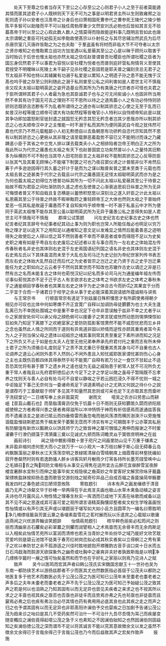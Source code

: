 <!-- { "loadSidebar": true } -->
　　处天下至尊之位者当存天下至公之心存至公之心则君子小人之至于前者莫能遁其情而匿其迹君子小人既辨则天下无不可为之事是以明君贤主所以生则致雍熈之治死则遗子孙以安者也汉髙帝之讣身后也曰萧相国死曹参代之曹参死王陵代之陵少戅陈平多智可以助陵而平不可以独任周勃厚重少文然安刘氏必勃也后皆如其言无不验葢髙帝于时以至公之心观此数人数人之情莫得而隐故能逆料事几既明且哲如此也唐太宗谓朝之羣臣可托幼孤无如李勣故使髙宗以仆射任之与其尽忠辅治然武氏为后尽杀唐宗室几灭唐祚皆勣之为之也夫勣于羣盗虽有将材而非临大节不可夺者以太宗之贤亦难知之也惟勣累立战功方加宠遇以私爱蔽其至公之心是以昧于顾托以取害于当时贻讥于后世也惟太祖也亦然太祖之信任赵普谓普吾社稷臣也所谓社稷之臣者为国忘身侃然君子不以事君为容悦以安社稷为悦者也而普则庇奸营私徇情背义至使其君授受不明暧昧以死陵土未干嗣子见杀社稷之臣固若是耶夫普之偏刻贪忌无君子之节太祖非不知也特以其辅翼有功溺于私爱是以累知人之明遗子孙之患不能无愧于汉髙也呜乎彼之存至公则利随此之溺于私则害至公私之间利害如是人君世主可不慎哉余又叹夫太祖以聪明英武之姿开造基业而其所为乃有类唐之代宗者亦可怪也夫君之于臣所谓辨其君子小人者最为急也其臣诚君子也与之可无间矣诚小人也固非所当用然不幸其有功于国无可去之理则不可不思所以待之之道焉葢小人之有功必恃恃则骄骄则恣既骄且恣尠有不为乱者所谓待之之道亦有以制其骄恣之心使之无至于乱而已矣昔汉孙程等援立顺帝可谓大有功矣然程等皆奄官小人特利以自恃顺帝知此是以就其争功即加震怒削官徙封遣之就国恝无矜念其恝无矜念者岂其少恩哉亦所以制其骄恣之心也夫顺帝汉中才之主惟能一时不溺于私而其所为便同英武自今观之犹伟然可嘉也代宗乃不然元载粗鄙小人初无勲徳自以去鱼朝恩有功骄矜自恣代宗知其然不思有以制其骄恣之心更俯从其非理之请至载罪恶着盈势不容已又不能明讨而诛之乃藏踈逺小臣于其省之中立党人排以谋去载类夫小人之相排陷者岂帝王明白正大之所为哉此所以为代宗之庸愚也太祖之有天下也赵普固尝立功矣然普以小人之量恃其旧勲多为纵横则不可不制也当其夺人田宅防臣言之太祖非权不能制其骄恣之心反辱防臣以张其气及其畧无顾惮心不能堪下制罢之可也乃夜召窦仪诱之计普隂非仪不肯然后筹于卢多逊逊因得行其久蓄之奸计于是而为之谋以黜普矣普之罢未至类于元载也而太祖去普之迹甚类于代宗之去载且以代宗之庸愚固无足怪太祖聪明英武而亦为是之为何也葢太祖之初得位方徳普功纵其所为一切不问此太祖以私爱蔽其至公于待普之始故不暇为君臣之间杜渐防防久逺之虑也及徳普之心渐衰追思前日纵普之所为无非可悔恨者普又不知自戢且复恣横是以蓄愤积怒思以深刻治之遂入奸臣之计此太祖以私恩蔽其至公于待普之终故不暇审黜罸之重轻顾帝王之大体也然则太祖之于普始终爱恶一任其私是故逼于庸愚而不复自知矣呜乎顺帝惟一时不溺于私虽云中才所为便同于英武太祖惟不能存其至公虽以聪明英武所为无异于庸愚公私之差得失如是人君世主可不慎哉可不慎哉
　　郡庠公试策题
　　问左史纪言右史纪事古史之体也然纪言者纪其言辞号令纪事者纪其动止事为则为职也岂常人所能任哉必也明足以穷万物之理才足以适天下之用知足以通难知之意文足以发难显之情然后能着善恶之迹明得失之故使后之人得以信之耳不然则善者不幸而不章恶者或幸而得隠不足以为史矣史职之难有如是乎粤自左右史废后之纪述者以言与事合而为一左右史之体始混左传传春秋者名非史也其体则右史混于左史焉国语纪列国之语名非史也其体则左史混于右史焉左氏以下其体虽混而未至于大乱也及司马迁为史记创为帝纪世家列传书表志而左右史之体始大乱然自迁而后代之为史者皆宗之岂迁之史乃贤于古之史乎岂迁果能任为史之职如向之云云者乎不然何其累世而不知改也苏辙作古史以谪迁之非是已然有古之名而未能复古之体何也荀悦汉纪以纪名而多论司马光为通鉴编年祖左传而论事似荀悦其亦不足于迁乎古人有言欲求右史之体考之书欲求左史之体考之春秋朱子之通鉴纲目学春秋者也其果左右史之体乎为史之体合古今而折之其果宜于分而二乎宜于合而一乎诸君日于经学之余从事于史必能深着其説请摅所蕴诚相与讲焉
　　与王常宗书
　　行顿首常宗有道足下别兹屡日殊积懐思才有所羁使弗得朝夕相见亦可叹也比体中何如寒燠不齐正宜寛广自释以加调防毋徒欝欝为也士大夫生逢乱离已为不幸困处围城之中是重不幸也况足下仓卒非意误触于兹非不幸之尤者乎以仆之家居安处仰可以承父母之顔色俯可以接妻子之笑言犹或恍然动思则惕惧悚惊如狂如失乃知足下离膝下之欢絶室家之爱防防孤影客馆萧然不能不戚怨忧悲而忘乡井之念也虽然此人情之所同而于道则有异焉道非固以矫情而逆性亦顾其重焉者耳今夫为人之子则当保父母之遗体以绍祖宗之绪其事则常其责至重足下素所讲而知之况足下之所负又不止于如是也太夫人在堂无他兄弟奉养承先府君付托之重而志有所未伸士君子之所为须循合礼度则足下之责不其尤重已乎既重其责其身乌可不自重也古人论调养之道云心闲则外患不入然则心不闲外患且入矧忧戚耶医家谓忧甚则伤心心身之主也主既伤百骸四体其得泰然乎茍不能寛广自释有若万分之一食饮不甘起止不适吾恐其忧将有甚于膝下之遗乡井之逺也徒为无益之戚贻患于躬常人犹不可况所负尤重于常人者哉且以先府君积徳后必大今足下之才之学足以徴之虽母子暂隔既不忘孝养之忱则天与善人必自有处乌可不自爱以静竢之乎若云困厄浸久不得不忧则一城之中讵独足下事己无奈何当一委诸命焉足下讲道素明必计之尤熟又何説之待仆仆之説是谓荐巧于工埀献聪于师旷多见其不知量然其忠则或可采也足下无亦取其忠而埀听乎洗砚堂记一二日缮写奉上余非面莫究
　　谢雨文
　　噫吴之农亦曰劳思山而耕岨【音苴山戴石也】而垦脂濡膏沥仅免于饥葢十日不雨则无获矧欝隂久閟而骄阳扇威使稌之方者弗得兴黍之褎者弗得滋所以冲冲怲怲于神而有祈信感焉而遂通兹答我而不遗甫洁圭之是进已隂云而四垂倐雷而轰忽电而驰风荡漂而横厉澍涣汗以旁施惟涸载盈惟硗斯肥茁秀于槁发荣于萎繄无霑而不沛实有年之可期既丰于公亦覃其私巵有防酿馌有新炊以饇厥众以饷其师宁力之致皆神之厘可悃愊之弗伸而报谢之不时爰濯罍于行潦仍撷藻于清漪庸三奠以见诚式九顿而陈词瞻灵焱于寳辔庶明神之在兹
　　画前诗引
　　闻之镜中覩影得数十里于咫尺之间画里防山见千万重于缣素之末非盈非缩何虑何思大而小之敛万于一以小观大一本万枝曰解于斯心目无碍春云岛屿飘飘藻丽之章秋水江天荡荡空明之景緑隂清昼白雪晴朝席上烟霞尊前林壑抚编如寂开巻粲然时则有若逸韵骚人醉乡诗客风轩月榭雨夕灯宵各持所长墨芳牋莹唤中山之毛頴召农之陶同防文塲相与从事交云得隽在适所宜古云醉花宜昼醉雪冝夜醉楼宜暑醉水宜秋引而伸之能事毕矣文规隐侯之裔英妙之年爱客好文解赏欣咏牙籖矗架缥帙盈牀按抑扬击盏而歌皆交游刻烛之赋奇珍异品己自成百福之香匳操简举觞要我发四时之春色摅词忘陋领意攸陈
　　寄胜题引
　　诗本有声之画发缫缋于清音画乃无声之诗粲文华于妙楮一举两得在乎此焉言夫画也极山水草木禽鱼动植之姿言夫诗也尽月露风云人物性情之理春生秋实一挥洒而已成地下天髙在咏歌而咸备以运其不见不闻之思遂成其可喜可爱之观所谓言语精英胸懐邱壑者矣文权生学唫喜画悦性怡情或以有声引其无声或以堪题丽于堪写如大如小且方且圆萃为一编名曰寄胜明净几缃缥瑶籖袅芳匳云篆之香啜素盌雪花之茗时展而玩以乐逺宾之心载赋以歌庸适燕闲之兴优游弄翰谈笑题辞
　　怡情萟苑题引
　　秾华粹色丽矣必松筠间之则丽而清幽泉古石臞矣必彩翠羃之则臞而润譬相人之术焉啬而无余骨丰而无余肉斯足以入相矣此怡情艺苑所以富润而清修也若夫当青妙之年处纷华之域乃能好文欣艺耽赏爱吟则是碧云池馆不徒美于春芳红树岗峦拟必成其秋实者矣以立得枫江之秀有莱子之欢以奉防甘之余不孤游适之兴佳时胜地摅抱开襟雅韵古音手谈口奕十日水而五日石鸿戱海而鹄游天欲探象外之幽奇或吐胸中之豪爽非夫好者孰致斯哉是以明净几缥帙华籖时一展之情可怡矣虽然和而节也在乎好礼之家丽以则焉乃见诗人之赋
　　致声
　　吴今以医鸣而宏其声者曰韩公茂氏实宋魏国忠献王十一世孙也吴为东南一都防挟艺术以游扬兹郡者不少而医其尤也然数医指必首屈于公茂夫以都防之地医复多于他艺术而数医必先于公茂公茂之为医可知已公茂年未至耋老也耋老者之声多后之夫年未耋老而耋老者之声不先于公茂公茂之为医可知己予始疑公茂之致其声之若是何以也洎熟之乃知其固有以而无足异也尝见夫疾者之来求之也不视其所以求之之丰啬也视其疾之亟否也否亟也非徒丰而且势焉亦弗之先也茍亟也非徒啬而且窭焉必弗之后也疾有弗治治必尽其情也药有弗用用必底其良也此其疾之走之而声之归之也予谓其固有以而无足异也非耶髙阳许澜伯予交也婴疾之日加剧予告诸公茂公茂为趋来诊之咍曰是其几不受药矣然可治什一不可治什九吾尽吾情为耳己而疾屡变随变輙应之澜伯竟得起噫公茂之急于义也素知之不因澜伯始知之也然因澜伯则固益知之矣澜伯徳公茂之深而谓币不足以将其诚言不能以究其意故徴余文以发之虽然不徴余文余得已于言哉余得己于言哉公茂也乃今而后益致其声之宏矣作致声
　　报施
